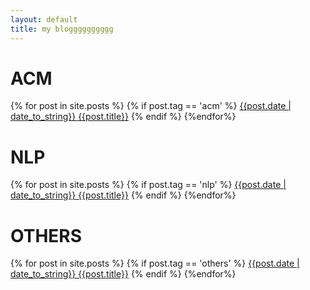 ```yaml
---
layout: default
title: my blogggggggggg
---
```


# ACM
{% for post in site.posts %}
{% if post.tag == 'acm' %}
 [{{post.date | date_to_string}} {{post.title}}]({{post.url}})
{% endif %}
{%endfor%}
# NLP 
{% for post in site.posts  %}
{% if post.tag == 'nlp' %}
 [{{post.date | date_to_string}} {{post.title}}]({{post.url}})
{% endif %}
{%endfor%}
# OTHERS 
{% for post in site.posts  %}
{% if post.tag == 'others' %}
 [{{post.date | date_to_string}} {{post.title}}]({{post.url}})
{% endif %}
{%endfor%}

